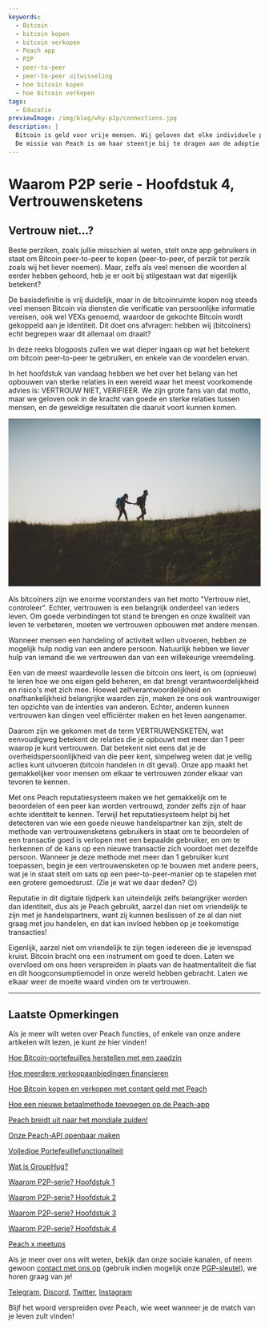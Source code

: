 ```yaml
---
keywords:
  - Bitcoin
  - bitcoin kopen
  - bitcoin verkopen
  - Peach app
  - P2P
  - peer-to-peer
  - peer-to-peer uitwisseling
  - hoe bitcoin kopen
  - hoe bitcoin verkopen
tags:
  - Educatie
previewImage: /img/blog/why-p2p/connections.jpg
description: |
  Bitcoin is geld voor vrije mensen. Wij geloven dat elke individuele persoon het recht heeft om te kiezen welk geld hij gebruikt om zijn rijkdom op te slaan, het resultaat van zijn werk, zijn tijd en energie.
  De missie van Peach is om haar steentje bij te dragen aan de adoptie van Bitcoin door mensen.
---
```


# Waarom P2P serie - Hoofdstuk 4, Vertrouwensketens

## Vertrouw niet...?

Beste perziken, zoals jullie misschien al weten, stelt onze app gebruikers in staat om Bitcoin peer-to-peer te kopen (peer-to-peer, of perzik tot perzik zoals wij het liever noemen). Maar, zelfs als veel mensen die woorden al eerder hebben gehoord, heb je er ooit bij stilgestaan wat dat eigenlijk betekent?

De basisdefinitie is vrij duidelijk, maar in de bitcoinruimte kopen nog steeds veel mensen Bitcoin via diensten die verificatie van persoonlijke informatie vereisen, ook wel VEXs genoemd, waardoor de gekochte Bitcoin wordt gekoppeld aan je identiteit. Dit doet ons afvragen: hebben wij (bitcoiners) echt begrepen waar dit allemaal om draait?

In deze reeks blogposts zullen we wat dieper ingaan op wat het betekent om bitcoin peer-to-peer te gebruiken, en enkele van de voordelen ervan.

In het hoofdstuk van vandaag hebben we het over het belang van het opbouwen van sterke relaties in een wereld waar het meest voorkomende advies is: VERTROUW NIET, VERIFIEER. We zijn grote fans van dat motto, maar we geloven ook in de kracht van goede en sterke relaties tussen mensen, en de geweldige resultaten die daaruit voort kunnen komen.

![perzik bitcoin creëert vertrouwen tussen peers](/img/blog/why-p2p/trust.jpg)

Als bitcoiners zijn we enorme voorstanders van het motto "Vertrouw niet, controleer". Echter, vertrouwen is een belangrijk onderdeel van ieders leven. Om goede verbindingen tot stand te brengen en onze kwaliteit van leven te verbeteren, moeten we vertrouwen opbouwen met andere mensen.

Wanneer mensen een handeling of activiteit willen uitvoeren, hebben ze mogelijk hulp nodig van een andere persoon. Natuurlijk hebben we liever hulp van iemand die we vertrouwen dan van een willekeurige vreemdeling.

Een van de meest waardevolle lessen die bitcoin ons leert, is om (opnieuw) te leren hoe we ons eigen geld beheren, en dat brengt verantwoordelijkheid en risico's met zich mee. Hoewel zelfverantwoordelijkheid en onafhankelijkheid belangrijke waarden zijn, maken ze ons ook wantrouwiger ten opzichte van de intenties van anderen. Echter, anderen kunnen vertrouwen kan dingen veel efficiënter maken en het leven aangenamer.

Daarom zijn we gekomen met de term VERTRUWENSKETEN, wat eenvoudigweg betekent de relaties die je opbouwt met meer dan 1 peer waarop je kunt vertrouwen. Dat betekent niet eens dat je de overheidspersoonlijkheid van die peer kent, simpelweg weten dat je veilig acties kunt uitvoeren (bitcoin handelen in dit geval). Onze app maakt het gemakkelijker voor mensen om elkaar te vertrouwen zonder elkaar van tevoren te kennen.

Met ons Peach reputatiesysteem maken we het gemakkelijk om te beoordelen of een peer kan worden vertrouwd, zonder zelfs zijn of haar echte identiteit te kennen. Terwijl het reputatiesysteem helpt bij het detecteren van wie een goede nieuwe handelspartner kan zijn, stelt de methode van vertrouwensketens gebruikers in staat om te beoordelen of een transactie goed is verlopen met een bepaalde gebruiker, en om te herkennen of de kans op een nieuwe transactie zich voordoet met dezelfde persoon. Wanneer je deze methode met meer dan 1 gebruiker kunt toepassen, begin je een vertrouwensketen op te bouwen met andere peers, wat je in staat stelt om sats op een peer-to-peer-manier op te stapelen met een grotere gemoedsrust. (Zie je wat we daar deden? :wink:)

Reputatie in dit digitale tijdperk kan uiteindelijk zelfs belangrijker worden dan identiteit, dus als je Peach gebruikt, aarzel dan niet om vriendelijk te zijn met je handelspartners, want zij kunnen beslissen of ze al dan niet graag met jou handelen, en dat kan invloed hebben op je toekomstige transacties!

Eigenlijk, aarzel niet om vriendelijk te zijn tegen iedereen die je levenspad kruist. Bitcoin bracht ons een instrument om goed te doen. Laten we overvloed om ons heen verspreiden in plaats van de haatmentaliteit die fiat en dit hoogconsumptiemodel in onze wereld hebben gebracht. Laten we elkaar weer de moeite waard vinden om te vertrouwen.

---

## Laatste Opmerkingen

Als je meer wilt weten over Peach functies, of enkele van onze andere artikelen wilt lezen, je kunt ze hier vinden!

[Hoe Bitcoin-portefeuilles herstellen met een zaadzin](https://peachbitcoin.com/nl/blog/how-to-restore-peach-wallet/)

[Hoe meerdere verkoopaanbiedingen financieren](https://peachbitcoin.com/nl/blog/funding-multiple-sell-offers/)

[Hoe Bitcoin kopen en verkopen met contant geld met Peach](https://peachbitcoin.com/nl/blog/how-to-buy-and-sell-bitcoin-with-cash-using-peach/)

[Hoe een nieuwe betaalmethode toevoegen op de Peach-app](https://peachbitcoin.com/nl/blog/how-to-add-a-payment-method/)

[Peach breidt uit naar het mondiale zuiden!](https://peachbitcoin.com/nl/blog/peach-expands-to-the-global-south/)

[Onze Peach-API openbaar maken](https://peachbitcoin.com/nl/blog/making-our-peach-api-public/)

[Volledige Portefeuillefunctionaliteit](https://peachbitcoin.com/nl/blog/full-wallet-functionality/)

[Wat is GroupHug?](https://peachbitcoin.com/nl/blog/group-hug/)

[Waarom P2P-serie? Hoofdstuk 1](https://peachbitcoin.com/nl/blog/why-p2p-chapter-1/)

[Waarom P2P-serie? Hoofdstuk 2](https://peachbitcoin.com/nl/blog/why-p2p-chapter-2/)

[Waarom P2P-serie? Hoofdstuk 3](https://peachbitcoin.com/nl/blog/why-p2p-chapter-3-circular-economies/)

[Waarom P2P-serie? Hoofdstuk 4](https://peachbitcoin.com/nl/blog/why-p2p-chapter-4-chains-of-trust/)

[Peach x meetups](https://peachbitcoin.com/nl/blog/peach-for-meetups/)

Als je meer over ons wilt weten, bekijk dan onze sociale kanalen, of neem gewoon [contact met ons op](mailto:hello@peachbitcoin.com) (gebruik indien mogelijk onze [PGP-sleutel](https://keys.openpgp.org/vks/v1/by-fingerprint/48339A19645E2E53488E0E5479E1B270FACD1BD2)), we horen graag van je!

[Telegram](https://t.me/peachtopeach), [Discord](https://discord.gg/ypeHz3SW54), [Twitter](https://twitter.com/peachbitcoin), [Instagram](https://instagram.com/peachbitcoin)

Blijf het woord verspreiden over Peach, wie weet wanneer je de match van je leven zult vinden!

